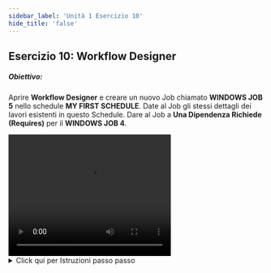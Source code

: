 ```yaml
---
sidebar_label: 'Unità 1 Esercizio 10'
hide_title: 'false'
---
```


## Esercizio 10: Workflow Designer

##### Obiettivo:

Aprire **Workflow Designer** e creare un nuovo Job chiamato **WINDOWS JOB 5** nello schedule **MY FIRST SCHEDULE**. Date al Job gli stessi dettagli dei lavori esistenti in questo Schedule. Dare al Job a **Una Dipendenza Richiede (Requires)** per il **WINDOWS JOB 4**.

<div>
<video width="320" height="240" controls>
  <source src="videobasic/U1E10.mp4" type="video/mp4"></source>
Your browser does not support the video tag.
</video>
</div>

<details>

<summary>Click qui per Istruzioni passo passo</summary>

1. Nel menu **Administration** fare Doppio-Click su **Workflow Designer**
2. Dalla Lista **Select Schedule** selezionare **My First Schedule**
3. **Cliccare** and **selezionare** l'area in cui si volgion effettuare le variazioni
4. Nel riquadro degli **Strumenti**, **fare click**, **trascinare**, e **rilasciare** l'icona **Add Job** nel diagramma dello Schedule
5. Nella schermata **Job Master** inserire **Windows Job 5** come nome.
6. Scegliere **Windows** come tipo
7. Nell'elenco a discesa **Primary Machine** selezionare la macchina ```SMATraining``` su cui fare girare il Job
8. Nell'elenco a discesa **User ID** selezionare ```SMATRAINING\SMAUSER```
9. Nella **Command Line**, utilizzare il programma generico
```
"C:\Program Files\OpConxps\MSLSAM\Genericp.exe" -t10 -e0
```
10. Fare Click sul pulsante **Save** nella barra strumenti **Job Master**.
11. Fare click sulla scheda **Frequency** ed aggiungere una frequenza qualsiasi
12. Chiudere la Schermata Job Master utilizzando il simbolo **X** in alto a destra.
13. Nel riquadro **Tools** fare click su **Add Dependency**.
14. Prima, fare **click on the Job** che è oggetto di **Dipendenza** (esempio: **Windows Job 4**).
15. Poi fare **click** sul Job su cui si vuole creare la **Dipendenza** (esempio: **Windows Job 5**).
16. Nella finestra **Job Dependency**, scegliere il tipo di dipendenza desiderato (esempio: **Requires**).
17. Fare Click sul pulsante **OK** per salvare la dipendenza aggiunta . 
    * _Nota: Notate che l'icona del mouse mantiene il puntatore **"Add Dependency"**. Puoi fare clic su "Seleziona" dal pannello Strumenti o semplicemente premere il tasto di escape_
18. Chiudere la scheda **Workflow Designer**.

</details>
